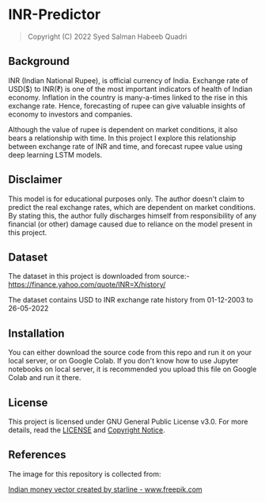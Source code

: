 # INR-Predictor
> Copyright (C) 2022 Syed Salman Habeeb Quadri

## Background

INR (Indian National Rupee), is official currency of India. Exchange rate of USD($) to INR(₹) is one of the most important indicators of health of Indian economy. Inflation in the country is many-a-times linked to the rise in this exchange rate. Hence, forecasting of rupee can give valuable insights of economy to investors and companies.

Although the value of rupee is dependent on market conditions, it also bears a relationship with time. In this project I explore this relationship between exchange rate of INR and time, and forecast rupee value using deep learning LSTM models.

## Disclaimer

This model is for educational purposes only. The author doesn't claim to predict the real exchange rates, which are dependent on market conditions. By stating this, the author fully discharges himself from responsibility of any financial (or other) damage caused due to reliance on the model present in this project.

## Dataset

The dataset in this project is downloaded from source:- https://finance.yahoo.com/quote/INR=X/history/

The dataset contains USD to INR exchange rate history from 01-12-2003 to 26-05-2022

## Installation

You can either download the source code from this repo and run it on your local server, or on Google Colab. If you don't know how to use Jupyter notebooks on local server, it is recommended you upload this file on Google Colab and run it there.

## License

This project is licensed under GNU General Public License v3.0. For more details, read the [LICENSE](https://github.com/SalmanHabeeb/INR-Predictor/blob/main/LICENSE) 
and [Copyright Notice](https://github.com/SalmanHabeeb/INR-Predictor/blob/main/License%20Notice.md).

## References

The image for this repository is collected from:

<a href='https://www.freepik.com/vectors/indian-money'>Indian money vector created by starline - www.freepik.com</a>
